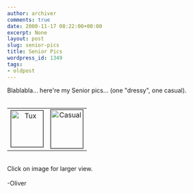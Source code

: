 ```yaml
---
author: archiver
comments: true
date: 2000-11-17 08:22:00+00:00
excerpt: None
layout: post
slug: senior-pics
title: Senior Pics
wordpress_id: 1349
tags:
- oldpost
---
```


Blablabla... here're my Senior pics... (one "dressy", one casual).<br /><br /><table width="100%" border="0" align="center"><tr><td width="50%" align="center" valign="center"><center><a href="http://www.oliverweb.com/stuff/tux.jpg"><img src="http://www.oliverweb.com/newsimages/tuxsmall.jpg" width="75" height="85" border="1" alt="Tux"></a></center></td><td width="50%" align="center" valign="center"><center><a href="http://www.oliverweb.com/stuff/oliver2000.jpg"><img src="http://www.oliverweb.com/newsimages/oliver2000small.jpg" width="75" height="90" border="1" alt="Casual"></a></center></td></tr></table><br />Click on image for larger view.<br /><br />-Oliver
